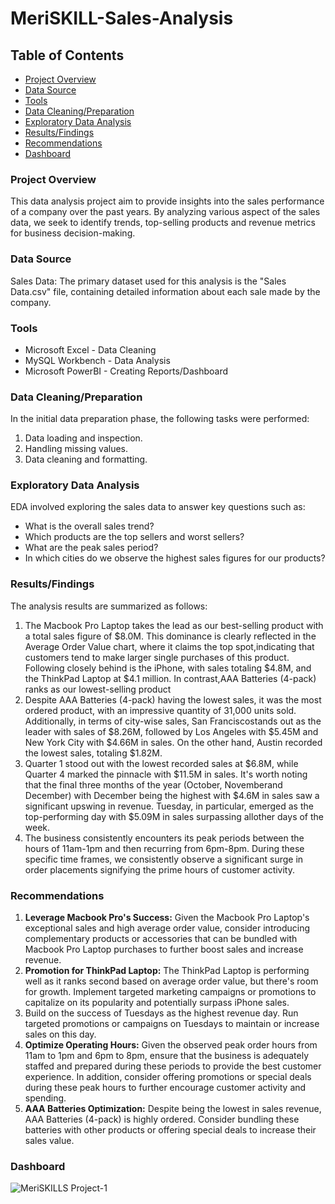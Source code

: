 # MeriSKILL-Sales-Analysis

## Table of Contents
- [Project Overview](#project-overview)
- [Data Source](#data-source)
- [Tools](#tools)
- [Data Cleaning/Preparation](#data-cleaning/preparation)
- [Exploratory Data Analysis](#exploratory-data-analysis)
- [Results/Findings](#results/findings)
- [Recommendations](#recommendations)
- [Dashboard](#dashboard)
  
### Project Overview
This data analysis project aim to provide insights into the sales performance of a company over the past years. By analyzing various aspect of the sales data, we seek to identify trends, top-selling products and revenue metrics for business decision-making.

### Data Source
Sales Data: The primary dataset used for this analysis is the "Sales Data.csv" file, containing detailed information about each sale made by the company.

### Tools
- Microsoft Excel - Data Cleaning
- MySQL Workbench - Data Analysis
- Microsoft PowerBI - Creating Reports/Dashboard

### Data Cleaning/Preparation
In the initial data preparation phase, the following tasks were performed:
1. Data loading and inspection.
2. Handling missing values.
3. Data cleaning and formatting.

### Exploratory Data Analysis
EDA involved exploring the sales data to answer key questions such as:
- What is the overall sales trend?
- Which products are the top sellers and worst sellers?
- What are the peak sales period?
- In which cities do we observe the highest sales figures for our products?

### Results/Findings
The analysis results are summarized as follows:
1. The Macbook Pro Laptop takes the lead as our best-selling product with a total sales figure of $8.0M. This dominance is clearly reflected in the Average Order Value chart, where it claims the top spot,indicating that customers tend to make larger single purchases of this product. Following closely behind is the iPhone, with sales totaling $4.8M, and the ThinkPad Laptop at $4.1 million. In contrast,AAA Batteries (4-pack) ranks as our lowest-selling product
2. Despite AAA Batteries (4-pack) having the lowest sales, it was the most ordered product, with an impressive quantity of 31,000 units sold. Additionally, in terms of city-wise sales, San Franciscostands out as the leader with sales of $8.26M, followed by Los Angeles with $5.45M and New York City with $4.66M in sales. On the other hand, Austin recorded the lowest sales, totaling $1.82M.
3. Quarter 1 stood out with the lowest recorded sales at $6.8M, while Quarter 4 marked the pinnacle with $11.5M in sales. It's worth noting that the final three months of the year (October, Novemberand December) with December being the highest with $4.6M in sales saw a significant upswing in revenue. Tuesday, in particular, emerged as the top-performing day with $5.09M in sales surpassing allother days of the week.
4. The business consistently encounters its peak periods between the hours of 11am-1pm and then recurring from 6pm-8pm. During these specific time frames, we consistently observe a significant surge in order placements signifying the prime hours of customer activity.

### Recommendations
1. **Leverage Macbook Pro's Success:** Given the Macbook Pro Laptop's exceptional sales and high average order value, consider introducing complementary products or accessories that can be bundled
with Macbook Pro Laptop purchases to further boost sales and increase revenue.
2. **Promotion for ThinkPad Laptop:** The ThinkPad Laptop is performing well as it ranks second based on average order value, but there's room for growth. Implement targeted marketing campaigns or
promotions to capitalize on its popularity and potentially surpass iPhone sales.
3. Build on the success of Tuesdays as the highest revenue day. Run targeted promotions or campaigns on Tuesdays to maintain or increase sales on this day.
4. **Optimize Operating Hours:** Given the observed peak order hours from 11am to 1pm and 6pm to 8pm, ensure that the business is adequately staffed and prepared during these periods to provide
the best customer experience. In addition, consider offering promotions or special deals during these peak hours to further encourage customer activity and spending.
5. **AAA Batteries Optimization:** Despite being the lowest in sales revenue, AAA Batteries (4-pack) is highly ordered. Consider bundling these batteries with other products or offering special deals to
increase their sales value.


### Dashboard
![MeriSKILLS Project-1](https://github.com/Bukkiee20/MerSKILL-Sales-Analysis/assets/99342341/20190bf4-8205-41b4-8ead-8ad606a1d57b)

